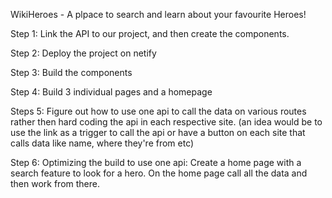 WikiHeroes - A plpace to search and learn about your favourite Heroes! 

Step 1:
Link the API to our project, and then create the components. 

Step 2: 
Deploy the project on netify

Step 3: 
Build the components 

Step 4: 
Build 3 individual pages and a homepage

Steps 5: Figure out how to use one api to call the data on various routes rather then hard coding the api in each respective site. 
(an idea would be to use the link as a trigger to call the api or have a button on each site that calls data like name, where they're from etc)

Step 6: Optimizing the build to use one api:
Create a home page with a search feature to look for a hero. 
On the home page call all the data and then work from there. 
